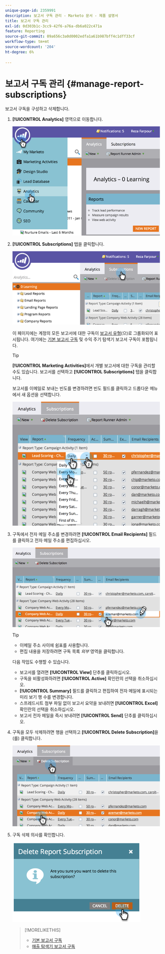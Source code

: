 ```yaml
---
unique-page-id: 2359991
description: 보고서 구독 관리 - Marketo 문서 - 제품 설명서
title: 보고서 구독 관리
exl-id: 0d303b1c-3cc9-42f6-a76a-db6a022c471a
feature: Reporting
source-git-commit: 09a656c3a0d0002edfa1a61b987bff4c1dff33cf
workflow-type: tm+mt
source-wordcount: '204'
ht-degree: 6%

---
```


# 보고서 구독 관리 {#manage-report-subscriptions}

보고서 구독을 구성하고 삭제합니다.

1. **[!UICONTROL Analytics]** 영역으로 이동합니다.

   ![](assets/image2014-9-16-10-3a35-3a25.png)

1. **[!UICONTROL Subscriptions]** 탭을 클릭합니다.

   ![](assets/image2014-9-16-10-3a35-3a32.png)

   이 페이지에는 계정의 모든 보고서에 대한 구독이 [보고서 유형](/help/marketo/product-docs/reporting/basic-reporting/report-types/report-type-overview.md)(으)로 그룹화되어 표시됩니다. 여기에는 [기본 보고서 구독](/help/marketo/product-docs/reporting/basic-reporting/report-subscriptions/subscribe-to-a-basic-report.md) 및 수익 주기 탐색기 보고서 구독이 포함됩니다.

   >[!TIP]
   >
   >**[!UICONTROL Marketing Activities]**&#x200B;에서 개별 보고서에 대한 구독을 관리할 수도 있습니다. 보고서를 선택하고 **[!UICONTROL Subscriptions]** 탭을 클릭합니다.

   보고서를 이메일로 보내는 빈도를 변경하려면 빈도 필드를 클릭하고 드롭다운 메뉴에서 새 옵션을 선택합니다.

   ![](assets/image2014-9-16-10-3a36-3a4.png)

1. 구독에서 전자 메일 주소를 변경하려면 **[!UICONTROL Email Recipients]** 필드를 클릭하고 전자 메일 주소를 편집하십시오.

   ![](assets/image2014-9-16-10-3a36-3a11.png)

   >[!TIP]
   >
   >* 이메일 주소 사이에 쉼표를 사용합니다.
   >* 편집 내용을 저장하려면 구독 목록 _외부_ 영역을 클릭합니다.

   다음 작업도 수행할 수 있습니다.

   * 보고서를 열려면 **[!UICONTROL View]** 단추를 클릭하십시오.
   * 구독을 비활성화하려면 **[!UICONTROL Active]** 확인란의 선택을 취소하십시오.
   * **[!UICONTROL Summary]** 필드를 클릭하고 편집하여 전자 메일에 표시되는 미리 보기 행 수를 변경합니다.
   * 스프레드시트 첨부 파일 없이 보고서 요약을 보내려면 **[!UICONTROL Excel]** 확인란의 선택을 취소하십시오.
   * 보고서 전자 메일을 즉시 보내려면 **[!UICONTROL Send]** 단추를 클릭하십시오.

1. 구독을 모두 삭제하려면 행을 선택하고 **[!UICONTROL Delete Subscription]**&#x200B;을(를) 클릭합니다.

   ![](assets/image2014-9-16-10-3a36-3a38.png)

1. 구독 삭제 의사를 확인합니다.

   ![](assets/image2014-9-16-10-3a36-3a43.png)

   >[!MORELIKETHIS]
   >
   >* [기본 보고서 구독](/help/marketo/product-docs/reporting/basic-reporting/report-subscriptions/subscribe-to-a-basic-report.md)
   >* [매출 탐색기 보고서 구독](/help/marketo/product-docs/reporting/revenue-cycle-analytics/revenue-explorer/subscribe-to-a-revenue-explorer-report.md)
